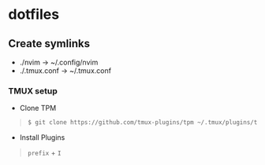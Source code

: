 # dotfiles

## Create symlinks 
  - ./nvim -> ~/.config/nvim  
  - ./.tmux.conf -> ~/.tmux.conf


### TMUX setup 

  - Clone TPM 

> ```bash
> $ git clone https://github.com/tmux-plugins/tpm ~/.tmux/plugins/tpm
> ```

  - Install Plugins 
  > `prefix` + `I` 


